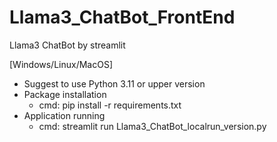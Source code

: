 # Llama3_ChatBot_FrontEnd
Llama3 ChatBot by streamlit

[Windows/Linux/MacOS]
- Suggest to use Python 3.11 or upper version
- Package installation
  - cmd: pip install -r requirements.txt
- Application running
  - cmd: streamlit run Llama3_ChatBot_localrun_version.py
